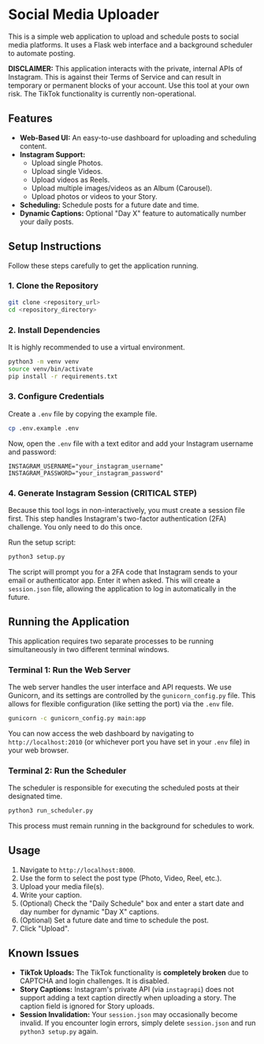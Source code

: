 # Social Media Uploader

This is a simple web application to upload and schedule posts to social media platforms. It uses a Flask web interface and a background scheduler to automate posting.

**DISCLAIMER:** This application interacts with the private, internal APIs of Instagram. This is against their Terms of Service and can result in temporary or permanent blocks of your account. Use this tool at your own risk. The TikTok functionality is currently non-operational.

## Features

*   **Web-Based UI:** An easy-to-use dashboard for uploading and scheduling content.
*   **Instagram Support:**
    *   Upload single Photos.
    *   Upload single Videos.
    *   Upload videos as Reels.
    *   Upload multiple images/videos as an Album (Carousel).
    *   Upload photos or videos to your Story.
*   **Scheduling:** Schedule posts for a future date and time.
*   **Dynamic Captions:** Optional "Day X" feature to automatically number your daily posts.

## Setup Instructions

Follow these steps carefully to get the application running.

### 1. Clone the Repository

```bash
git clone <repository_url>
cd <repository_directory>
```

### 2. Install Dependencies

It is highly recommended to use a virtual environment.

```bash
python3 -m venv venv
source venv/bin/activate
pip install -r requirements.txt
```

### 3. Configure Credentials

Create a `.env` file by copying the example file.

```bash
cp .env.example .env
```

Now, open the `.env` file with a text editor and add your Instagram username and password:

```
INSTAGRAM_USERNAME="your_instagram_username"
INSTAGRAM_PASSWORD="your_instagram_password"
```

### 4. Generate Instagram Session (CRITICAL STEP)

Because this tool logs in non-interactively, you must create a session file first. This step handles Instagram's two-factor authentication (2FA) challenge. You only need to do this once.

Run the setup script:

```bash
python3 setup.py
```

The script will prompt you for a 2FA code that Instagram sends to your email or authenticator app. Enter it when asked. This will create a `session.json` file, allowing the application to log in automatically in the future.

## Running the Application

This application requires two separate processes to be running simultaneously in two different terminal windows.

### Terminal 1: Run the Web Server

The web server handles the user interface and API requests. We use Gunicorn, and its settings are controlled by the `gunicorn_config.py` file. This allows for flexible configuration (like setting the port) via the `.env` file.

```bash
gunicorn -c gunicorn_config.py main:app
```

You can now access the web dashboard by navigating to `http://localhost:2010` (or whichever port you have set in your `.env` file) in your web browser.

### Terminal 2: Run the Scheduler

The scheduler is responsible for executing the scheduled posts at their designated time.

```bash
python3 run_scheduler.py
```

This process must remain running in the background for schedules to work.

## Usage

1.  Navigate to `http://localhost:8000`.
2.  Use the form to select the post type (Photo, Video, Reel, etc.).
3.  Upload your media file(s).
4.  Write your caption.
5.  (Optional) Check the "Daily Schedule" box and enter a start date and day number for dynamic "Day X" captions.
6.  (Optional) Set a future date and time to schedule the post.
7.  Click "Upload".

## Known Issues

*   **TikTok Uploads:** The TikTok functionality is **completely broken** due to CAPTCHA and login challenges. It is disabled.
*   **Story Captions:** Instagram's private API (via `instagrapi`) does not support adding a text caption directly when uploading a story. The caption field is ignored for Story uploads.
*   **Session Invalidation:** Your `session.json` may occasionally become invalid. If you encounter login errors, simply delete `session.json` and run `python3 setup.py` again.
